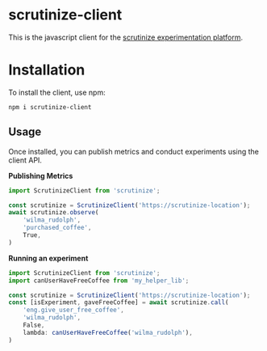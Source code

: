 # scrutinize-client

This is the javascript client for the [scrutinize experimentation platform](https://github.com/angles-n-daemons/scrutinize).

# Installation

To install the client, use npm:

`npm i scrutinize-client`

## Usage

Once installed, you can publish metrics and conduct experiments using the client API.

__Publishing Metrics__

```javascript
import ScrutinizeClient from 'scrutinize';

const scrutinize = ScrutinizeClient('https://scrutinize-location');
await scrutinize.observe(
    'wilma_rudolph',
    'purchased_coffee',
    True,
)
```

__Running an experiment__

```javascript
import ScrutinizeClient from 'scrutinize';
import canUserHaveFreeCoffee from 'my_helper_lib';

const scrutinize = ScrutinizeClient('https://scrutinize-location');
const [isExperiment, gaveFreeCoffee] = await scrutinize.call(
    'eng.give_user_free_coffee',
    'wilma_rudolph',
    False,
    lambda: canUserHaveFreeCoffee('wilma_rudolph'),
)
```
